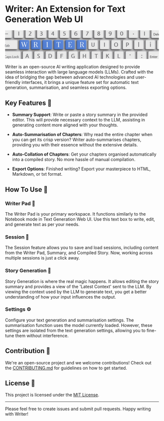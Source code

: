 # Writer: An Extension for Text Generation Web UI
![Logo](./logo.png)

Writer is an open-source AI writing application designed to provide seamless interaction with large language models (LLMs). Crafted with the idea of bridging the gap between advanced AI technologies and user-friendly interfaces, it brings a unique feature set for automatic text generation, summarisation, and seamless exporting options. 

## Key Features :key:

- **Summary Support**: Write or paste a story summary in the provided editor. This will provide necessary context to the LLM, assisting in generating content more aligned with your thoughts.

- **Auto-Summarisation of Chapters**: Why read the entire chapter when you can get its crisp version? Writer auto-summarises chapters, providing you with their essence without the extensive details.

- **Auto-Collation of Chapters**: Get your chapters organised automatically into a compiled story. No more hassle of manual compilation.

- **Export Options**: Finished writing? Export your masterpiece to HTML, Markdown, or txt format.

## How To Use :book:

### Writer Pad :memo:

The Writer Pad is your primary workspace. It functions similarly to the Notebook mode in Text Generation Web UI. Use this text box to write, edit, and generate text as per your needs.

### Session :floppy_disk:

The Session feature allows you to save and load sessions, including content from the Writer Pad, Summary, and Compiled Story. Now, working across multiple sessions is just a click away.

### Story Generation :rocket:

Story Generation is where the real magic happens. It allows editing the story summary and provides a view of the 'Latest Context' sent to the LLM. By viewing the context used by the LLM to generate text, you get a better understanding of how your input influences the output.

### Settings :gear:

Configure your text generation and summarisation settings. The summarisation function uses the model currently loaded. However, these settings are isolated from the text generation settings, allowing you to fine-tune them without interference.

## Contribution :handshake:

We're an open-source project and we welcome contributions! Check out the [CONTRIBUTING.md](./CONTRIBUTING.md) for guidelines on how to get started.

## License :page_with_curl:

This project is licensed under the [MIT License](./LICENSE).

---

Please feel free to create issues and submit pull requests. Happy writing with Writer!
